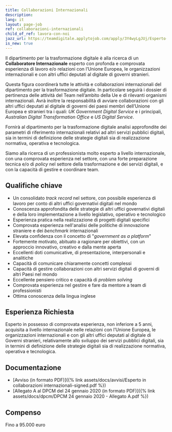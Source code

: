```yaml
---
title: Collaborazioni Internazionali
description:
lang: it
layout: page-job
ref: collaborazioni-internazionali
child_of_ref: lavora-con-noi
jazz_url: https://teamdigitale.applytojob.com/apply/3Y4wyLgJUj/Esperto-In-Collaborazioni-Internazionali.html
is_new: true
---
```


Il dipartimento per la trasformazione digitale è alla ricerca di un
**Collaboratore Internazionale** esperto con profonda e comprovata
esperienza di lavoro e/o relazioni con l’Unione Europea, le
organizzazioni internazionali e con altri uffici deputati al digitale di
governi stranieri.

Questa figura coordinerà tutte le attività e collaborazioni
internazionali del dipartimento per la trasformazione digitale. In
particolare seguirà i dossier di pertinenza delle attività del Team
nell’ambito della Ue e di rilevanti organismi internazionali. Avrà
inoltre la responsabilità di avviare collaborazioni con gli altri uffici
deputati al digitale di governi dei paesi membri dell’Unione Europea e
stranieri tra i quali: *UK Government Digital Service* e i principali,
*Australian Digital Transformation Office* e *US Digital Service*.

Fornirà al dipartimento per la trasformazione digitale analisi
approfondite dei parametri di riferimento internazionali relativi ad
altri servizi pubblici digitali, sia in termini di definizione delle
strategie digitali sia di realizzazione normativa, operativa e
tecnologica.

Siamo alla ricerca di un professionista molto esperto a livello
internazionale, con una comprovata esperienza nel settore, con una forte
preparazione tecnica e/o di *policy* nel settore della trasformazione e
dei servizi digitali, e con la capacità di gestire e coordinare team.

## Qualifiche chiave

-   Un consolidato *track record* nel settore, con possibile esperienza
    di lavoro per conto di altri uffici governativi digitali nel mondo
-   Conoscenza approfondita delle strategie di altri uffici governativi
    digitali e della loro implementazione a livello legislativo,
    operativo e tecnologico
-   Esperienza pratica nella realizzazione di progetti digitali
    specifici
-   Comprovata esperienza nell'analisi delle politiche di innovazione
    straniere e dei *benchmark* internazionali
-   Elevata confidenza con il concetto di "*government as a platform*"
-   Fortemente motivato, abituato a ragionare per obiettivi, con un
    approccio innovativo, creativo e dalla mente aperta
-   Eccellenti doti comunicative, di presentazione, interpersonali e
    analitiche
-   Capacità di comunicare chiaramente concetti complessi
-   Capacità di gestire collaborazioni con altri servizi digitali di
    governi di altri Paesi nel mondo
-   Eccellente pensiero critico e capacità di *problem solving*
-   Comprovata esperienza nel gestire e fare da mentore a team di
    professionisti
-   Ottima conoscenza della lingua inglese

## Esperienza Richiesta

Esperto in possesso di comprovata esperienza, non inferiore a 5 anni, acquisita a livello
internazionale nelle relazioni con l’Unione Europea, le organizzazioni internazionali e con gli
altri uffici deputati al digitale di Governi stranieri, relativamente allo sviluppo dei servizi
pubblici digitali, sia in termini di definizione delle strategie digitali sia di realizzazione
normativa, operativa e tecnologica.

## Documentazione

- [Avviso (in formato PDF)]({% link assets/docs/avvisi/Esperto in collaborazioni internazionali-signed.pdf %})
- [Allegato A al DPCM del 24 gennaio 2020 (in formato PDF)]({% link assets/docs/dpcm/DPCM 24 gennaio 2020 - Allegato A.pdf %})

## Compenso

Fino a 95.000 euro
